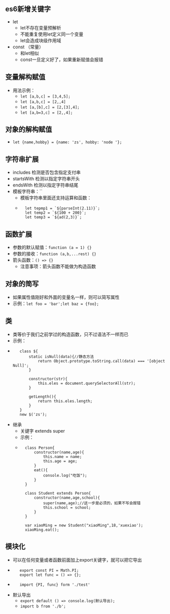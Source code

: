 ## es6新增关键字
   + let 
        + let不存在变量预解析
        + 不能重复使用let定义同一个变量
        + let会造成块级作用域
   + const （常量）
        + 和let相似
        + const一旦定义好了，如果重新赋值会报错
        
## 变量解构赋值
   + 用法示例：
        + `let [a,b,c] = [3,4,5];`
        + `let [a,b,c] = [2,,4]`
        + `let [a,[b],c] = [2,[3],4];`
        + `let [a,b=3,c] = [2,,4];`
        
## 对象的解构赋值
   + `let {name,hobby} = {name: 'zs', hobby: 'node '};`
   
## 字符串扩展
   + includes 检测是否包含指定支付串
   + startsWith 检测以指定字符串开头
   + endsWith 检测以指定字符串结尾
   + 模板字符串：``
        + 模板字符串里面还支持运算和函数：
        + ```
            let tepmp1 = `${parseInt(2.11)}`;
            let temp2 = `${100 + 200}`;
            let temp3 = `${ad(2,3)}`;
            ```

## 函数扩展
   + 参数的默认赋值：`function (a = 1) {}`
   + 参数的接收：`function (a,b,...rest) {}`
   + 箭头函数：`() => {}`
        + 注意事项：箭头函数不能做为构造函数
        
## 对象的简写
   + 如果属性值刚好和外面的变量名一样，则可以简写属性
   + 示例：`let foo = 'bar';let baz = {foo};`
   
## 类
   + 类等价于我们之前学过的构造函数，只不过语法不一样而已
   + 示例： 
   + ```
        class ${
            static isNull(data){//静态方法
                return Object.prototype.toString.call(data) === '[object Null]';
            }
        
            constructor(str){
                this.eles = document.querySelectorAll(str);
            }
        
            getLength(){
                return this.eles.length;
            }
        }
        new $('zs');
        ```
   + 继承 
        + 关键字 extends super
        + 示例：
        + ```
            class Person{
                constructor(name,age){
                    this.name = name;
                    this.age = age;
                }
                eat(){
                    console.log("吃饭");
                }
            }
            
            class Student extends Person{
                constructor(name,age,school){
                    super(name,age);//这一步是必须的，如果不写会报错
                    this.school = school;
                }
            }
            
            var xiaoMing = new Student("xiaoMing",18,'xuexiao');
            xiaoMing.eat();
            ```
            
## 模块化
   + 可以在任何变量或者函数前面加上export关键字，就可以把它导出
   + ```
        export const PI = Math.PI;
        export let func = () => {};
        ```
   + ```
        import {PI, func} form './test'
        ```
   + 默认导出
        + `export default () => console.log(默认导出);`
        + `import b from './b';`
